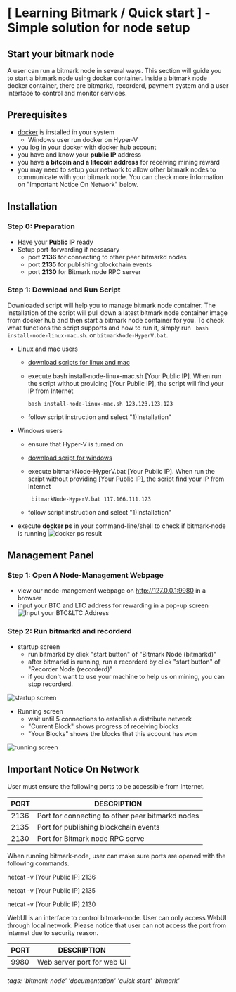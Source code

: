 #  [ Learning Bitmark / Quick start ] - Simple solution for node setup

## Start your bitmark node

A user can run a bitmark node in several ways. This section will guide you to start a bitmark node using docker container. Inside a bitmark node docker container, there are bitmarkd, recorderd, payment system and a user interface to control and monitor services.

## Prerequisites

+ [docker](https://docs.docker.com/install/) is installed in your system
    +  Windows user run docker on Hyper-V
+ you [log in](https://docs.docker.com/engine/reference/commandline/login/) your docker with [docker hub]((https://hub.docker.com/)) account
+ you have and know your **public IP** address
+ you have **a bitcoin and a litecoin address** for receiving mining reward
+ you may need to setup your network to allow other bitmark nodes to communicate with your bitmark node. You can check more information on "Important Notice On Network" below.

## Installation

### Step 0: Preparation
+ Have your **Public IP** ready
+ Setup port-forwarding if nessasary
    + port	**2136** for connecting to other peer bitmarkd nodes
    + port	**2135** for publishing blockchain events
    + port 	**2130** for Bitmark node RPC server


### Step 1: Download and Run Script

Downloaded script will help you to manage bitmark node container. The  installation of the script will pull down a latest bitmark node container image from docker hub and then start a bitmark node container for you.  To check what functions the script supports and how to run it, simply run ``` bash install-node-linux-mac.sh```.  or ```bitmarkNode-HyperV.bat```.


+  Linux and mac users
    + [download scripts for linux and mac](https://bitmark-node-docker-scripts.s3-ap-northeast-1.amazonaws.com/install-node-linux-mac.sh)
    + execute bash install-node-linux-mac.sh [Your Public IP]. When run the script without providing [Your Public IP], the script will find your IP from Internet

        ```bash install-node-linux-mac.sh 123.123.123.123```
    + follow script instruction and select "1)Installation"

    
+  Windows users
    +  ensure that Hyper-V is turned on
    +  [download script for windows](https://s3-ap-northeast-1.amazonaws.com/bitmark-node-docker-scripts/bitmarkNode-HyperV.bat)
    + execute bitmarkNode-HyperV.bat [Your Public IP]. When run the script without providing [Your Public IP], the script find your IP from Internet

        ``` bitmarkNode-HyperV.bat 117.166.111.123```
    + follow script instruction and select "1)Installation"
+ execute **docker ps** in your command-line/shell to check if bitmark-node is running
![docker ps result](https://i.imgur.com/l3dF4Hl.jpg)

## Management Panel

### Step 1: Open A Node-Management Webpage 
+ view our node-mangement webpage on http://127.0.0.1:9980 in a browser
+ input your BTC and LTC address for rewarding in a pop-up screen
![Input your BTC&LTC Address](https://i.imgur.com/IRTlyjY.jpg?1)

### Step 2: Run bitmarkd and recorderd
+ startup screen
    + run bitmarkd by click "start button" of "Bitmark Node (bitmarkd)"
    + after bitmarkd is running, run a recorderd by click "start button" of "Recorder Node (recorderd)"
    +  if you don't want to use your machine to help us on mining, you can stop recorderd.

![startup screen](https://i.imgur.com/aeONALb.jpg)

+ Running screen
    + wait until 5 connections to establish a distribute network
    + "Current Block" shows progress of receiving blocks
    + "Your Blocks" shows the blocks that this account has won

![running screen](https://i.imgur.com/g9baqm8.jpg)

## Important Notice On Network

User must ensure the following ports to be accessible from Internet.

| PORT | DESCRIPTION                                     |
|------|--------------------------------------------------|
| 2136 | Port for connecting to other peer bitmarkd nodes |
| 2135 | Port for publishing blockchain events            |
| 2130 | Port for Bitmark node RPC serve                  |
When running bitmark-node, user can make sure ports are opened with the following commands.

netcat -v [Your Public IP] 2136

netcat -v [Your Public IP] 2135

netcat -v [Your Public IP] 2130

WebUI is an interface to control bitmark-node. User can only access WebUI through local network. Please notice that user can not access the port from internet due to security reason.

| PORT | DESCRIPTION                |
|------|----------------------------|
| 9980 | Web server port for web UI |

###### tags: 'bitmark-node' 'documentation' 'quick start' 'bitmark'

